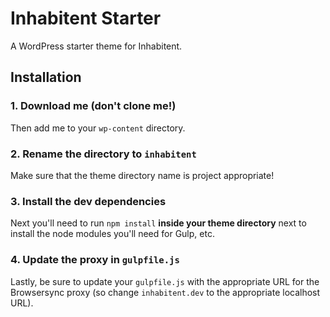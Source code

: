 # Inhabitent Starter

A WordPress starter theme for Inhabitent.

## Installation

### 1. Download me (don't clone me!)

Then add me to your `wp-content` directory.

### 2. Rename the directory to `inhabitent`

Make sure that the theme directory name is project appropriate!

### 3. Install the dev dependencies

Next you'll need to run `npm install` **inside your theme directory** next to install the node modules you'll need for Gulp, etc.

### 4. Update the proxy in `gulpfile.js`

Lastly, be sure to update your `gulpfile.js` with the appropriate URL for the Browsersync proxy (so change `inhabitent.dev` to the appropriate localhost URL).

